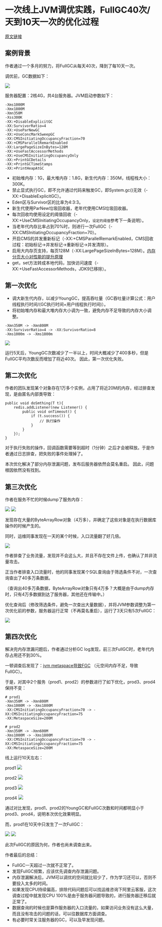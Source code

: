 # 一次线上JVM调优实践，FullGC40次/天到10天一次的优化过程

[原文链接](https://heapdump.cn/article/1859160)

## 案例背景

作者通过一个多月的努力，将FullGC从每天40次，降到了每10天一次。

调优前，GC数据如下：

<img src="https://a.perfma.net/img/1858865">

服务器配置：2核4G，共4台服务器。JVM启动参数如下：

```shell
-Xms1000M 
-Xmx1800M 
-Xmn350M 
-Xss300K 
-XX:+DisableExplicitGC 
-XX:SurvivorRatio=4 
-XX:+UseParNewGC 
-XX:+UseConcMarkSweepGC 
-XX:CMSInitiatingOccupancyFraction=70 
-XX:+CMSParallelRemarkEnabled 
-XX:LargePageSizeInBytes=128M 
-XX:+UseFastAccessorMethods 
-XX:+UseCMSInitiatingOccupancyOnly 
-XX:+PrintGCDetails 
-XX:+PrintGCTimeStamps 
-XX:+PrintHeapAtGC
```

- 初始堆内存：1G，最大堆内存：1.8G，新生代内存：350M，线程栈大小：300K。
- 禁止显式执行GC，即不允许通过代码来触发GC，即System.gc()无效（-XX:+DisableExplicitGC）。
- Eden区与Survivor区的比率为4:3:3。
- 新生代使用ParNew垃圾回收器，老年代使用CMS垃圾回收器。
- 每次回收均使用设定的阈值回收（-XX:+UseCMSInitiatingOccupancyOnly，`设定的阈值`参考下一条说明）。
- 当老年代内存比率占到70%时，则进行一次FullGC（-XX:CMSInitiatingOccupancyFraction=70）。
- 开启CMS的并发重新标记（-XX:+CMSParallelRemarkEnabled，CMS回收过程：初始标记->并发标记->重新标记->并发清除）。
- 启用大内存页支持，每页128M（-XX:LargePageSizeInBytes=128M）。[内存分页大小对性能的提升原理](https://blog.51cto.com/u_14286115/3332634)
- get，set方法转成本地代码，加快访问速度（-XX:+UseFastAccessorMethods，JDK9已移除）。

## 第一次优化

- 调大新生代内存，以减少YoungGC，提高吞吐量（GC吞吐量计算公式：用户线程执行时间/(GC执行时间+用户线程执行时间)）。
- 将初始堆内存和最大堆内存大小调为一致，避免内存不足导致的内存大小调整。

```shell
-Xmn350M -> -Xmn800M
-XX:SurvivorRatio=4 -> -XX:SurvivorRatio=8
-Xms1000m -> -Xms1800m
```

<img src="https://a.perfma.net/img/1858890">

运行5天后，YoungGC次数减少了一半以上，时间大概减少了400多秒，但是FullGC平均次数反而增加了将近40次。 因此，第一次优化失败。

## 第二次优化

作者的团队发现某个对象存在1万多个实例，占用了将近20M的内存，经过排查发现，是由匿名内部类导致：

```shell
public void doSmthing(T t){
	redis.addListener(new Listener() {
		public void onTimeout() {
			if (t.success()) {
				// 执行操作
			}
		}
	});
}
```

对于执行失败的操作，回调函数需要等到超时（1分钟）之后才会被释放。于是作者通过日志排查，把失败的事件处理掉了。 

本次优化解决了部分内存泄漏问题，发布后服务器依然会莫名重启。 因此，问题根因依然没有找到。

## 第三次优化

作者在服务不忙的时候dump了服务内存：

<img src="https://a.perfma.net/img/1858914">
<img src="https://a.perfma.net/img/1858945">

发现存在大量的ByteArrayRow对象（4万多），并确定了这些对象是在执行数据库操作的时候产生的。 

同时，运维同事发现在一天的某个时候，入口流量翻了好几倍。

<img src="https://a.perfma.net/img/1858960">

作者排查了业务流量，发现并不会这么大，并且不存在文件上传，也确认了并非流量攻击。

正当作者排查入口流量时，他的同事发现某个SQL查询由于筛选条件不对，一次查询查出了40多万条数据。 

（查询出40多万条数据，ByteArrayRow对象只有4万多？大概是由于dump内存时，只有4万多数据到达了服务器，其他还在传输中。）

优化查询后（修改筛选条件，避免一次查出大量数据），并将JVM参数调整为第一次优化前的参数，服务器运行正常（不再莫名重启），运行了3天只有5次FullGC：

<img src="https://a.perfma.net/img/1858985">

## 第四次优化

解决完内存泄漏问题后，作者通过分析GC log发现，前三次FullGC时，老年代内存占用还不到30%。

一顿调查后发现了：[jvm metaspace导致FGC](https://blog.csdn.net/zjwstz/article/details/77478054) （元空间内存不足，导致FullGC）。

于是，对其中2个服务（prod1、prod2）的参数进行了如下优化，prod3、prod4保持不变：

```shell
# prod1
-Xmn350M -> -Xmn800M
-Xms1000M -> -Xms1800M
-XX:CMSInitiatingOccupancyFraction=70 -> -XX:CMSInitiatingOccupancyFraction=75
-XX:MetaspaceSize=200M
```

```shell
# prod2
-Xmn350M -> -Xmn600M
-Xms1000M -> -Xms1800M
-XX:CMSInitiatingOccupancyFraction=70 -> -XX:CMSInitiatingOccupancyFraction=75
-XX:MetaspaceSize=200M
```

线上运行10天左右：

prod1
<img src="https://a.perfma.net/img/1858997">

prod2
<img src="https://a.perfma.net/img/1859024">

prod3
<img src="https://a.perfma.net/img/1859050">

prod4
<img src="https://a.perfma.net/img/1859080">

通过对比发现，prod1、prod2的YoungGC和FullGC次数和时间都明显小于prod3、prod4，说明本次优化效果明显。

而，prod1在10天中只发生了一次FullGC：

<img src="https://a.perfma.net/img/1859091">

<img src="https://a.perfma.net/img/1859101">

此次FullGC的原因为何，作者也尚未调查出来。

作者最后的总结：

- FullGC一天超过一次就不正常了。
- 发现FullGC频繁，应该优先调查内存泄漏问题。
- 内存泄漏解决后，JVM可以调优的空间就比较少了，作为学习还可以，否则不要投入太多的时间。
- 如果发现CPU持续偏高，排除代码问题后可以找运维咨询下阿里云客服，这次调查过程中就发现CPU 100%是由于服务器问题导致的，进行服务器迁移后就正常了。
- 数据查询的时候也是算作服务器的入口流量的，如果访问业务没有这么大量，而且没有攻击的问题的话，可以往数据库方面调查。
- 有必要时常关注服务器的GC，可以及早发现问题。